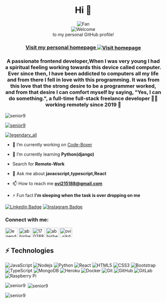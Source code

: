 

<h1 align="center">Hi 👋</h1>


<div align="center">
<img src="https://github.com/fnky/fnky/raw/fnky/img/fan-1.gif" alt="Fan" align="center">
</div>

<div align="center">
<img src="https://github.com/fnky/fnky/raw/fnky/img/welcome-fire.gif" alt="Welcome" align="center">
</div>

<div align="center">
to my personal GitHub profile!
</div>


<h3 align="center">
<a href="https://cbp.io">Visit my personal homepage
<img src="https://github.com/fnky/fnky/raw/fnky/img/website.gif" alt="Visit homepage" align="center">
</a>
</h3>



<h3 align="center">A passionate frontend developer,When I was very young I had a spiritual feeling working towards this device called computer. Ever since then, I have been addicted to computers all my life and from there I fell in love with this programming. It was from this love that the strong desire to be a programmer worked, and from that desire I can comfort myself by saying, "Yes, I can do something.", a full-time full-stack freelance developer 👨‍💻 working remotely since 2019 🚀</h3>

<p align="left"> <img src="https://komarev.com/ghpvc/?username=senior9&label=Profile%20views&color=0e75b6&style=flat" alt="senior9" /> </p>

<p align="left"> <a href="https://github.com/ryo-ma/github-profile-trophy"><img src="https://github-profile-trophy.vercel.app/?username=senior9" alt="senior9" /></a> </p>

<p align="left"> <a href="https://twitter.com/legendary_all" target="blank"><img src="https://img.shields.io/twitter/follow/legendary_all?logo=twitter&style=for-the-badge" alt="legendary_all" /></a> </p>

- 🔭 I’m currently working on [Code-Boxer](https://www.linkedin.com/in/abhishek--sikdar/)

- 🌱 I’m currently learning **Python(django)**

- Search for **Remote-Work**

- 💬 Ask me about **javacscript,typescript,React**

- 📫 How to reach me **ovi215188@gmail.com**

- ⚡ Fun fact **I'm sleeping when the task is over dropping on me**


[![Linkedin Badge](https://img.shields.io/badge/-abhishek--sikdar-blue?style=flat-square&logo=Linkedin&logoColor=white&link=https://www.linkedin.com/in/abhishek--sikdar/)](https://www.linkedin.com/in/abhishek--sikdar/)
[![Instagram Badge](https://img.shields.io/badge/-ovi_sikdar-purple?style=flat-square&logo=instagram&logoColor=white&link=https://instagram.com/ovi_sikdar/)](https://instagram.com/ovi_sikdar/)



<h3 align="left">Connect with me:</h3>
<p align="left">
<a href="https://twitter.com/legendary_all" target="blank"><img align="center" src="https://raw.githubusercontent.com/rahuldkjain/github-profile-readme-generator/master/src/images/icons/Social/twitter.svg" alt="legendary_all" height="30" width="40" /></a>
<a href="https://linkedin.com/in/abhishek--sikdar" target="blank"><img align="center" src="https://raw.githubusercontent.com/rahuldkjain/github-profile-readme-generator/master/src/images/icons/Social/linked-in-alt.svg" alt="abhishek--sikdar" height="30" width="40" /></a>
<a href="https://stackoverflow.com/users/17028877" target="blank"><img align="center" src="https://raw.githubusercontent.com/rahuldkjain/github-profile-readme-generator/master/src/images/icons/Social/stack-overflow.svg" alt="17028877" height="30" width="40" /></a>
<a href="https://fb.com/abhishek.sikdarr" target="blank"><img align="center" src="https://raw.githubusercontent.com/rahuldkjain/github-profile-readme-generator/master/src/images/icons/Social/facebook.svg" alt="abhishek.sikdarr" height="30" width="40" /></a>
<a href="https://instagram.com/ovi_sikdar" target="blank"><img align="center" src="https://raw.githubusercontent.com/rahuldkjain/github-profile-readme-generator/master/src/images/icons/Social/instagram.svg" alt="ovi_sikdar" height="30" width="40" /></a>
</p>


## ⚡ Technologies

![JavaScript](https://img.shields.io/badge/-JavaScript-black?style=flat-square&logo=javascript)
![Nodejs](https://img.shields.io/badge/-Nodejs-black?style=flat-square&logo=Node.js)
![Python](https://img.shields.io/badge/-Python-black?style=flat-square&logo=Python)
![React](https://img.shields.io/badge/-React-black?style=flat-square&logo=react)
![HTML5](https://img.shields.io/badge/-HTML5-E34F26?style=flat-square&logo=html5&logoColor=white)
![CSS3](https://img.shields.io/badge/-CSS3-1572B6?style=flat-square&logo=css3)
![Bootstrap](https://img.shields.io/badge/-Bootstrap-563D7C?style=flat-square&logo=bootstrap)
![TypeScript](https://img.shields.io/badge/-TypeScript-007ACC?style=flat-square&logo=typescript)
![MongoDB](https://img.shields.io/badge/-MongoDB-black?style=flat-square&logo=mongodb)
![Heroku](https://img.shields.io/badge/-Heroku-430098?style=flat-square&logo=heroku)
![Docker](https://img.shields.io/badge/-Docker-black?style=flat-square&logo=docker)
![Git](https://img.shields.io/badge/-Git-black?style=flat-square&logo=git)
![GitHub](https://img.shields.io/badge/-GitHub-181717?style=flat-square&logo=github)
![GitLab](https://img.shields.io/badge/-GitLab-FCA121?style=flat-square&logo=gitlab)
![Raspberry Pi](https://img.shields.io/badge/-Raspberry%20Pi-C51A4A?style=flat-square&logo=Raspberry-Pi)




<p><img align="left" src="https://github-readme-stats.vercel.app/api/top-langs?username=senior9&show_icons=true&locale=en&layout=compact" alt="senior9" /></p>

<p>&nbsp;<img align="center" src="https://github-readme-stats.vercel.app/api?username=senior9&show_icons=true&locale=en" alt="senior9" /></p>

<p><img align="center" src="https://github-readme-streak-stats.herokuapp.com/?user=senior9&" alt="senior9" /></p>
